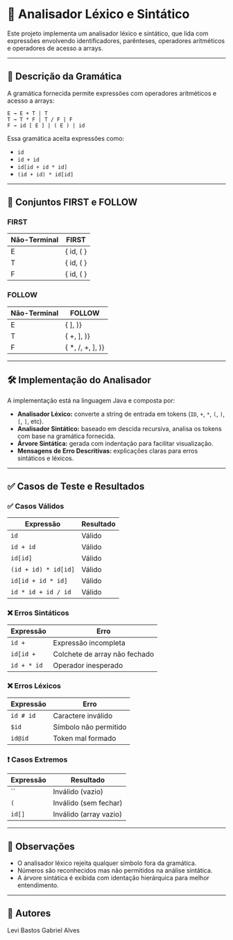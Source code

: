 # 📘 Analisador Léxico e Sintático

Este projeto implementa um analisador léxico e sintático, que lida com expressões envolvendo identificadores, parênteses, operadores aritméticos e operadores de acesso a arrays.

---

## 📜 Descrição da Gramática

A gramática fornecida permite expressões com operadores aritméticos e acesso a arrays:

```
E → E + T | T  
T → T * F | T / F | F  
F → id [ E ] | ( E ) | id
```

Essa gramática aceita expressões como:

- `id`
- `id + id`
- `id[id + id * id]`
- `(id + id) * id[id]`

---

## 🧠 Conjuntos FIRST e FOLLOW

### FIRST

| Não-Terminal | FIRST    |
|--------------|----------|
| E            | { id, ( }|
| T            | { id, ( }|
| F            | { id, ( }|

### FOLLOW

| Não-Terminal | FOLLOW           |
|--------------|------------------|
| E            | { ], )}          |
| T            | { +, ], )}       |
| F            | { *, /, +, ], )} |

---

## 🛠️ Implementação do Analisador

A implementação está na linguagem Java e composta por:

- **Analisador Léxico:** converte a string de entrada em tokens (`ID`, `+`, `*`, `(`, `)`, `[`, `]`, etc).
- **Analisador Sintático:** baseado em descida recursiva, analisa os tokens com base na gramática fornecida.
- **Árvore Sintática:** gerada com indentação para facilitar visualização.
- **Mensagens de Erro Descritivas:** explicações claras para erros sintáticos e léxicos.

---

## ✅ Casos de Teste e Resultados

### ✅ Casos Válidos

| Expressão                      | Resultado      |
|-------------------------------|----------------|
| `id`                          | Válido         |
| `id + id`                     | Válido         |
| `id[id]`                      | Válido         |
| `(id + id) * id[id]`          | Válido         |
| `id[id + id * id]`            | Válido         |
| `id * id + id / id`           | Válido         |

### ❌ Erros Sintáticos

| Expressão         | Erro                            |
|------------------|----------------------------------|
| `id +`           | Expressão incompleta             |
| `id[id +`        | Colchete de array não fechado    |
| `id + * id`      | Operador inesperado              |

### ❌ Erros Léxicos

| Expressão        | Erro                     |
|------------------|--------------------------|
| `id # id`        | Caractere inválido       |
| `$id`            | Símbolo não permitido    |
| `id@id`          | Token mal formado        |

### ❗ Casos Extremos

| Expressão  | Resultado             |
|------------|-----------------------|
| ``         | Inválido (vazio)      |
| `(`        | Inválido (sem fechar) |
| `id[]`     | Inválido (array vazio)|

---

## 📌 Observações

- O analisador léxico rejeita qualquer símbolo fora da gramática.
- Números são reconhecidos mas não permitidos na análise sintática.
- A árvore sintática é exibida com identação hierárquica para melhor entendimento.

---

## 👤 Autores

Levi Bastos
Gabriel Alves
